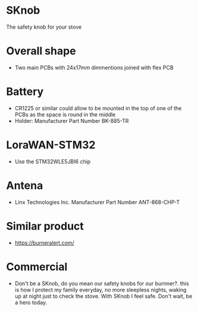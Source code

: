 # SKnob
The safety knob for your stove

# Overall shape
- Two main PCBs with 24x17mm dimmentions joined with flex PCB

# Battery
- CR1225 or similar could allow to be mounted in the top of one of the PCBs as the space is round in the middle
- Holder: Manufacturer Part Number 	BK-885-TR 

# LoraWAN-STM32
- Use the STM32WLE5JBI6 chip 

# Antena
- Linx Technologies Inc. Manufacturer Part Number 	ANT-868-CHP-T 

# Similar product
- https://burneralert.com/


# Commercial
- Don't be a SKnob, do you mean our safety knobs for our burnner?. this is how I protect my family everyday, no more sleepless nights, waking up at night just to check the stove. With SKnob I feel safe. Don't wait, be a hero today.
